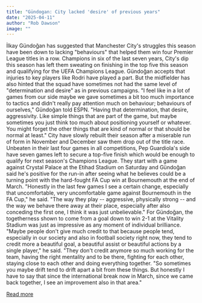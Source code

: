```yaml
---
title: "Gündogan: City lacked 'desire' of previous years"
date: "2025-04-11"
author: "Rob Dawson"
image: ""
---
```


İlkay Gündoğan has suggested that Manchester City's struggles this season have been down to lacking "behaviours" that helped them win four Premier League titles in a row.
Champions in six of the last seven years, City's dip this season has left them sweating on finishing in the top five this season and qualifying for the UEFA Champions League.
Gündoğan accepts that injuries to key players like Rodri have played a part. But the midfielder has also hinted that the squad have sometimes not had the same level of "determination and desire" as in previous campaigns.
"I feel like in a lot of games from our side maybe we gave sometimes a bit too much importance to tactics and didn't really pay attention much on behaviour; behaviours of ourselves," Gündoğan told ESPN.
"Having that determination, that desire, aggressivity. Like simple things that are part of the game, but maybe sometimes you just think too much about positioning yourself or whatever. You might forget the other things that are kind of normal or that should be normal at least."
City have slowly rebuilt their season after a miserable run of form in November and December saw them drop out of the title race. Unbeaten in their last four games in all competitions, Pep Guardiola's side have seven games left to secure a top-five finish which would be enough to qualify for next season's Champions League.
They start with a game against Crystal Palace at the Etihad Stadium on Saturday and Gündoğan said he's positive for the run-in after seeing what he believes could be a turning point with the hard-fought FA Cup win at Bournemouth at the end of March.
"Honestly in the last few games I see a certain change, especially that uncomfortable, very uncomfortable game against Bournemouth in the FA Cup," he said. "The way they play -- aggressive, physically strong -- and the way we behave there away at their place, especially after also conceding the first one, I think it was just unbelievable."
For Gündoğan, the togetherness shown to come from a goal down to win 2-1 at the Vitality Stadium was just as impressive as any moment of individual brilliance.
"Maybe people don't give much credit to that because people tend, especially in our society and also in football society right now, they tend to credit more a beautiful goal, a beautiful assist or beautiful actions by a single player," he said.
"They don't credit anymore so much working for the team, having the right mentality and to be there, fighting for each other, staying close to each other and doing everything together.
"So sometimes you maybe drift tend to drift apart a bit from these things. But honestly I have to say that since the international break now in March, since we came back together, I see an improvement also in that area."

[Read more](https://www.espn.com/soccer/story/_/id/44631226/manchester-city-lacked-desire-previous-years-gundogan)

